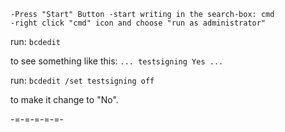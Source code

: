 <!--more-->
<code>-Press "Start" Button
-start writing in the search-box: cmd
-right click "cmd" icon and choose "run as administrator"</code>

run:
<code>bcdedit</code>

to see something like this:
<code>...
testsigning             Yes
...</code>

run:
<code>bcdedit /set testsigning off</code>

to make it change to "No".


-=-=-=-=-=-
